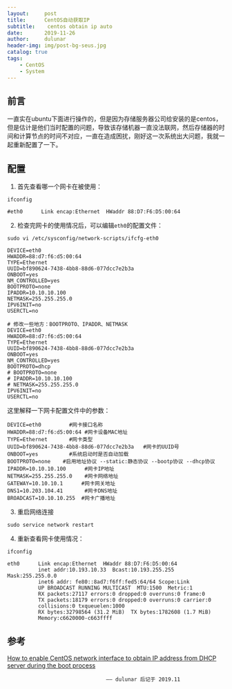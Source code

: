 ```yaml
---
layout:     post
title:      CentOS自动获取IP
subtitle:    centos obtain ip auto
date:       2019-11-26
author:     dulunar
header-img: img/post-bg-seus.jpg
catalog: true
tags:
    - CentOS
    - System
---
```


## 前言
一直实在ubuntu下面进行操作的，但是因为存储服务器公司给安装的是centos，但是估计是他们当时配置的问题，导致该存储机器一直没法联网，然后存储器的时间和计算节点的时间不对应，一直在造成困扰，刚好这一次系统出大问题，我就一起重新配置了一下。

## 配置
1. 首先查看哪一个网卡在被使用：
```shell
ifconfig

#eth0      Link encap:Ethernet  HWaddr 88:D7:F6:D5:00:64
```

2. 检查完网卡的使用情况后，可以编辑`eth0`的配置文件：
```shell
sudo vi /etc/sysconfig/network-scripts/ifcfg-eth0

DEVICE=eth0
HWADDR=88:d7:f6:d5:00:64
TYPE=Ethernet
UUID=bf890624-7438-4bb8-88d6-077dcc7e2b3a
ONBOOT=yes
NM_CONTROLLED=yes
BOOTPROTO=none
IPADDR=10.10.10.100
NETMASK=255.255.255.0
IPV6INIT=no
USERCTL=no

# 修改一些地方：BOOTPROTO、IPADDR、NETMASK
DEVICE=eth0
HWADDR=88:d7:f6:d5:00:64
TYPE=Ethernet
UUID=bf890624-7438-4bb8-88d6-077dcc7e2b3a
ONBOOT=yes
NM_CONTROLLED=yes
BOOTPROTO=dhcp
# BOOTPROTO=none
# IPADDR=10.10.10.100
# NETMASK=255.255.255.0
IPV6INIT=no
USERCTL=no
```

这里解释一下网卡配置文件中的参数：
```shell
DEVICE=eth0         #网卡接口名称
HWADDR=88:d7:f6:d5:00:64 #网卡设备MAC地址
TYPE=Ethernet       #网卡类型
UUID=bf890624-7438-4bb8-88d6-077dcc7e2b3a   #网卡的UUID号
ONBOOT=yes          #系统启动时是否自动加载 
BOOTPROTO=none    #启用地址协议 --static:静态协议 --bootp协议 --dhcp协议 
IPADDR=10.10.10.100      #网卡IP地址 
NETMASK=255.255.255.0    #网卡网络地址 
GATEWAY=10.10.10.1      #网卡网关地址 
DNS1=10.203.104.41       #网卡DNS地址 
BROADCAST=10.10.10.255  #网卡广播地址
```

3. 重启网络连接
```shell
sudo service network restart
```

4. 重新查看网卡使用情况：
```shell
ifconfig

eth0      Link encap:Ethernet  HWaddr 88:D7:F6:D5:00:64
          inet addr:10.193.10.33  Bcast:10.193.255.255  Mask:255.255.0.0
          inet6 addr: fe80::8ad7:f6ff:fed5:64/64 Scope:Link
          UP BROADCAST RUNNING MULTICAST  MTU:1500  Metric:1
          RX packets:27117 errors:0 dropped:0 overruns:0 frame:0
          TX packets:18179 errors:0 dropped:0 overruns:0 carrier:0
          collisions:0 txqueuelen:1000
          RX bytes:32798564 (31.2 MiB)  TX bytes:1782608 (1.7 MiB)
          Memory:c6620000-c663ffff
```

## 参考
[How to enable CentOS network interface to obtain IP address from DHCP server during the boot process][1]

[1]: http://blogs.microsoft.co.il/yuval14/2015/07/04/how-to-enable-centos-network-interface-to-obtain-ip-address-from-dhcp-server-during-the-boot-process/

									—— dulunar 后记于 2019.11